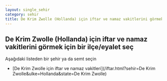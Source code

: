 ```yaml
---
layout: single_sehir
category: sehir
title: De Krim Zwolle (Hollanda) için iftar ve namaz vakitlerini görmek için bir ilçe/eyalet seç
---
```



## De Krim Zwolle (Hollanda) için iftar ve namaz vakitlerini görmek için bir ilçe/eyalet seç

Aşağıdaki listeden bir şehir ya da semt seçin


* [De Krim Zwolle için iftar ve namaz vakitleri](/iftar.html?sehir=De Krim Zwolle&ulke=Hollanda&state=De Krim Zwolle)
